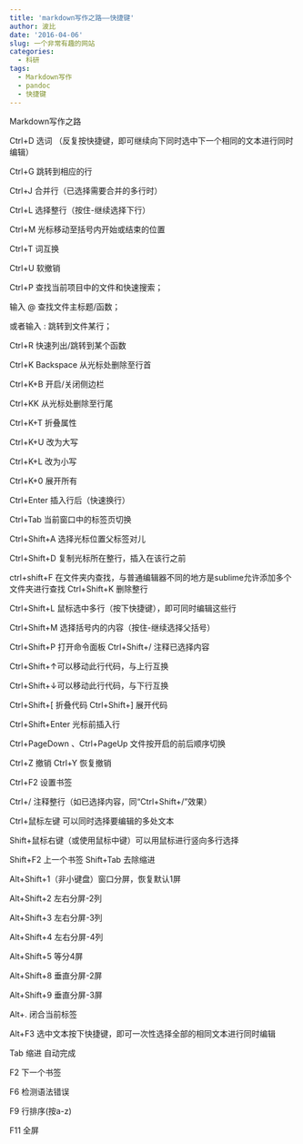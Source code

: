 ```yaml
---
title: 'markdown写作之路——快捷键'
author: 波比
date: '2016-04-06'
slug: 一个非常有趣的网站
categories:
  - 科研
tags:
  - Markdown写作
  - pandoc
  - 快捷键
---
```


Markdown写作之路

 Ctrl+D 选词 （反复按快捷键，即可继续向下同时选中下一个相同的文本进行同时编辑） 

Ctrl+G 跳转到相应的行 

Ctrl+J 合并行（已选择需要合并的多行时） 

Ctrl+L 选择整行（按住-继续选择下行） 

Ctrl+M 光标移动至括号内开始或结束的位置 

Ctrl+T 词互换 

Ctrl+U 软撤销 

Ctrl+P 查找当前项目中的文件和快速搜索；

输入 @ 查找文件主标题/函数；

或者输入 : 跳转到文件某行； 

Ctrl+R 快速列出/跳转到某个函数 

Ctrl+K Backspace 从光标处删除至行首 

Ctrl+K+B 开启/关闭侧边栏 

Ctrl+KK 从光标处删除至行尾 

Ctrl+K+T 折叠属性 

Ctrl+K+U 改为大写 

Ctrl+K+L 改为小写 

Ctrl+K+0 展开所有 

Ctrl+Enter 插入行后（快速换行）

 Ctrl+Tab 当前窗口中的标签页切换 

Ctrl+Shift+A 选择光标位置父标签对儿 

Ctrl+Shift+D 复制光标所在整行，插入在该行之前 

ctrl+shift+F 在文件夹内查找，与普通编辑器不同的地方是sublime允许添加多个文件夹进行查找 Ctrl+Shift+K 删除整行 

Ctrl+Shift+L 鼠标选中多行（按下快捷键），即可同时编辑这些行 

Ctrl+Shift+M 选择括号内的内容（按住-继续选择父括号） 

Ctrl+Shift+P 打开命令面板 Ctrl+Shift+/ 注释已选择内容 

Ctrl+Shift+↑可以移动此行代码，与上行互换 

Ctrl+Shift+↓可以移动此行代码，与下行互换 

Ctrl+Shift+\[ 折叠代码 Ctrl+Shift+\] 展开代码 

Ctrl+Shift+Enter 光标前插入行 

Ctrl+PageDown 、Ctrl+PageUp 文件按开启的前后顺序切换 

Ctrl+Z 撤销 Ctrl+Y 恢复撤销 

Ctrl+F2 设置书签

 Ctrl+/ 注释整行（如已选择内容，同“Ctrl+Shift+/”效果）

 Ctrl+鼠标左键 可以同时选择要编辑的多处文本 

Shift+鼠标右键（或使用鼠标中键）可以用鼠标进行竖向多行选择 

Shift+F2 上一个书签 Shift+Tab 去除缩进 

Alt+Shift+1（非小键盘）窗口分屏，恢复默认1屏 

Alt+Shift+2 左右分屏-2列 

Alt+Shift+3 左右分屏-3列 

Alt+Shift+4 左右分屏-4列 

Alt+Shift+5 等分4屏 

Alt+Shift+8 垂直分屏-2屏 

Alt+Shift+9 垂直分屏-3屏 

Alt+. 闭合当前标签 

Alt+F3 选中文本按下快捷键，即可一次性选择全部的相同文本进行同时编辑 

Tab 缩进 自动完成 

F2 下一个书签 

F6 检测语法错误 

F9 行排序(按a-z) 

F11 全屏